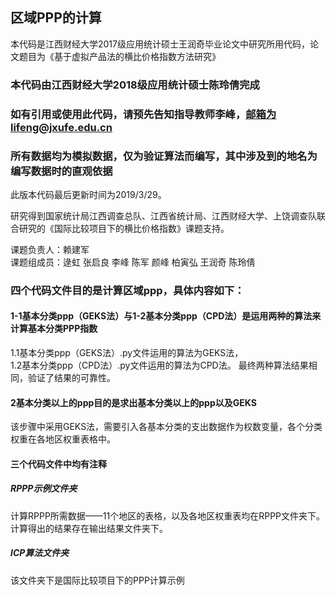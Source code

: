 
## 区域PPP的计算

本代码是江西财经大学2017级应用统计硕士王润奇毕业论文中研究所用代码，论文题目为《基于虚拟产品法的横比价格指数方法研究》

### 本代码由江西财经大学2018级应用统计硕士陈玲倩完成
### 如有引用或使用此代码，请预先告知指导教师李峰，邮箱为lifeng@jxufe.edu.cn
### 所有数据均为模拟数据，仅为验证算法而编写，其中涉及到的地名为编写数据时的直观依据

此版本代码最后更新时间为2019/3/29。


研究得到国家统计局江西调查总队、江西省统计局、江西财经大学、上饶调查队联合研究的《国际比较项目下的横比价格指数》课题支持。
  
课题负责人：赖建军   
课题组成员：逯虹 张启良 李峰 陈军 颜峰 柏寅弘 王润奇 陈玲倩 

### 四个代码文件目的是计算区域ppp，具体内容如下：

#### 1-1基本分类ppp（GEKS法）与1-2基本分类ppp（CPD法）是运用两种的算法来计算基本分类PPP指数
1.1基本分类ppp（GEKS法）.py文件运用的算法为GEKS法，  
1.2基本分类ppp（CPD法）.py文件运用的算法为CPD法。
最终两种算法结果相同，验证了结果的可靠性。

#### 2基本分类以上的ppp目的是求出基本分类以上的ppp以及GEKS
该步骤中采用GEKS法，需要引入各基本分类的支出数据作为权数变量，各个分类权重在各地区权重表格中。

#### 三个代码文件中均有注释
##### RPPP示例文件夹
计算RPPP所需数据——11个地区的表格，以及各地区权重表均在RPPP文件夹下。
计算得出的结果存在输出结果文件夹下。


##### ICP算法文件夹
该文件夹下是国际比较项目下的PPP计算示例
